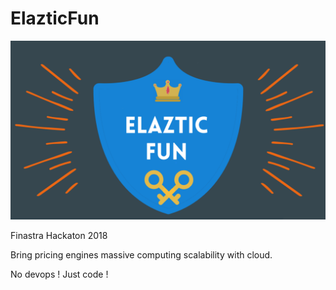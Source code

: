 # ElazticFun

![GitHub Logo](/images/Logo.png)

Finastra Hackaton 2018

Bring pricing engines massive computing scalability with cloud.

No devops  ! Just code !
